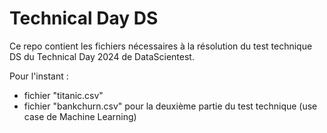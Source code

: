 # Technical Day DS

Ce repo contient les fichiers nécessaires à la résolution du test technique DS du Technical Day 2024 de DataScientest.

Pour l'instant :
- fichier "titanic.csv"
- fichier "bankchurn.csv" pour la deuxième partie du test technique (use case de Machine Learning)
